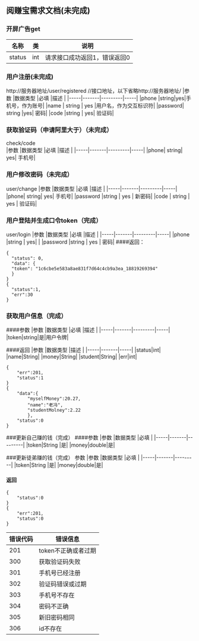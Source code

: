 ## 阅赚宝需求文档(未完成)

### 开屏广告get
| 名称           | 类            |说明                      |
|-------------|-------------|----------------|
|status         |int            |请求接口成功返回1，错误返回0|


### 用户注册(未完成)
http://服务器地址/user/registered //接口地址，以下省略http://服务器地址/
|参数 |数据类型 |必填 |描述 |
|-----|-------|---------|-----|
|phone |string|yes|手机号，作为账号|
|name |  string    | yes  |用户名，作为交互标识符|
|password| string  |yes|   密码|
|code    |string |   yes|  验证码|



### 获取验证码（申请阿里大于）（未完成）
check/code  
|参数 |数据类型 |必填 |描述 |
|-----|-------|---------|-----|
|phone|  string|    yes|   手机号|

### 用户修改密码（未完成）
user/change
|参数 |数据类型 |必填 |描述 |
|-----|-------|---------|-----|
|phone| string|    yes|   手机号|
|password |string | yes |  新密码|
|code   | string |   yes |  验证码|

### 用户登陆并生成口令token（完成）
user/login
|参数 |数据类型 |必填 |描述 |
|-----|-------|---------|-----|
|phone |string |   yes|      |
|password |string | yes |  密码|
####返回：
```
{
  "status": 0,  
  "data": {
  "token": "1c6cbe5e583a8ae831f7d64c4cb9a3ea_18819269394"
  }
}
{
  "status":1,
  "err":30
}
```

### 获取用户信息（完成）
####参数
|参数 |数据类型 |必填 |描述 |
|-----|-------|---------|-----|
|token|string|是|用户令牌|

####返回
|参数 |数据类型 |描述 |
|-----|-------|-----|
|status|int|
|name|String|
|money|String|
|student|String|
|err|int|

```
{
	"err":201,
	"status":1
}
{
	"data":{
		"myselfMoney":20.27,
		"name":"老冯",
		"studentMolney":2.22
		},
	"status":0
}
```

###更新自己赚的钱（完成）
####参数
|参数 |数据类型 |必填 |
|-----|-------|---------|
|token|String |是|
|money|double|是|
 
###更新徒弟赚的钱（完成）
参数
|参数 |数据类型 |必填 |
|-----|-------|---------|
|token|String |是|
|money|double|是|

#### 返回
```
{
	"status":0
}
{
	"err":201,
	"status":0
}

```
|错误代码|错误信息|
|-------|-------|
|201|token不正确或者过期|
|300|获取验证码失败|
|301|手机号已经注册|
|302|验证码错误或过期|
|303|手机号不存在|
|304|密码不正确|
|305|新旧密码相同|
|306|id不存在|